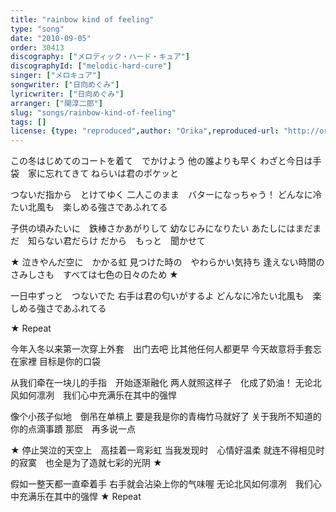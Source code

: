 ```yaml
---
title: "rainbow kind of feeling"
type: "song"
date: "2010-09-05"
order: 30413
discography: ["メロディック・ハード・キュア"]
discographyId: ["melodic-hard-cure"]
singer: ["メロキュア"]
songwriter: ["日向めぐみ"]
lyricwriter: ["日向めぐみ"]
arranger: ["関淳二郎"]
slug: "songs/rainbow-kind-of-feeling"
tags: []
license: {type: "reproduced",author: "Orika",reproduced-url: "http://orikamushi.myweb.hinet.net/",reproduced-website: "織歌蟲網站"}
---
```


この冬はじめてのコートを着て　でかけよう 
他の誰よりも早く 
わざと今日は手袋　家に忘れてきて 
ねらいは君のポケッと 

つないだ指から　とけてゆく 
二人このまま　バターになっちゃう！ 
どんなに冷たい北風も　楽しめる強さであふれてる 

子供の頃みたいに　鉄棒さかあがりして 
幼なじみになりたい 
あたしにはまだまだ　知らない君だらけ 
だから　もっと　聞かせて 

★ 泣きやんだ空に　かかる虹 
見つけた時の　やわらかい気持ち 
逢えない時間のさみしさも　すべては七色の日々のため ★ 

一日中ずっと　つないでた 
右手は君の匂いがするよ 
どんなに冷たい北風も　楽しめる強さであふれてる 

★ Repeat

今年入冬以来第一次穿上外套　出门去吧
比其他任何人都更早
今天故意将手套忘在家裡
目标是你的口袋

从我们牵在一块儿的手指　开始逐渐融化
两人就照这样子　化成了奶油！ 
无论北风如何凛冽　我们心中充满乐在其中的强悍

像个小孩子似地　倒吊在单槓上
要是我是你的青梅竹马就好了
关于我所不知道的　你的点滴事蹟
那麽　再多说一点

★ 停止哭泣的天空上　高挂着一弯彩虹
当我发现时　心情好温柔
就连不得相见时的寂寞　也全是为了造就七彩的光阴 ★ 

假如一整天都一直牵着手
右手就会沾染上你的气味喔
无论北风如何凛冽　我们心中充满乐在其中的强悍
★ Repeat
